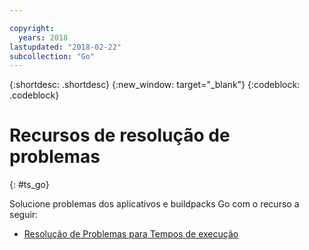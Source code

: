 ```yaml
---

copyright:
  years: 2018
lastupdated: "2018-02-22"
subcollection: "Go"
---
```


{:shortdesc: .shortdesc}
{:new_window: target="_blank"}
{:codeblock: .codeblock}

# Recursos de resolução de problemas
{: #ts_go}

Solucione problemas dos aplicativos e buildpacks Go com o recurso a seguir:

* [Resolução de Problemas para Tempos de execução](docs/runtimes-common/ts_runtimes.html#runtimes)
